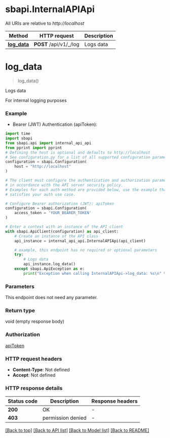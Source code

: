 # sbapi.InternalAPIApi

All URIs are relative to *http://localhost*

Method | HTTP request | Description
------------- | ------------- | -------------
[**log_data**](InternalAPIApi.md#log_data) | **POST** /api/v1/_/log | Logs data


# **log_data**
> log_data()

Logs data

 For internal logging purposes 

### Example

* Bearer (JWT) Authentication (apiToken):

```python
import time
import sbapi
from sbapi.api import internal_api_api
from pprint import pprint
# Defining the host is optional and defaults to http://localhost
# See configuration.py for a list of all supported configuration parameters.
configuration = sbapi.Configuration(
    host = "http://localhost"
)

# The client must configure the authentication and authorization parameters
# in accordance with the API server security policy.
# Examples for each auth method are provided below, use the example that
# satisfies your auth use case.

# Configure Bearer authorization (JWT): apiToken
configuration = sbapi.Configuration(
    access_token = 'YOUR_BEARER_TOKEN'
)

# Enter a context with an instance of the API client
with sbapi.ApiClient(configuration) as api_client:
    # Create an instance of the API class
    api_instance = internal_api_api.InternalAPIApi(api_client)

    # example, this endpoint has no required or optional parameters
    try:
        # Logs data
        api_instance.log_data()
    except sbapi.ApiException as e:
        print("Exception when calling InternalAPIApi->log_data: %s\n" % e)
```


### Parameters
This endpoint does not need any parameter.

### Return type

void (empty response body)

### Authorization

[apiToken](../README.md#apiToken)

### HTTP request headers

 - **Content-Type**: Not defined
 - **Accept**: Not defined


### HTTP response details

| Status code | Description | Response headers |
|-------------|-------------|------------------|
**200** | OK |  -  |
**403** | permission denied |  -  |

[[Back to top]](#) [[Back to API list]](../README.md#documentation-for-api-endpoints) [[Back to Model list]](../README.md#documentation-for-models) [[Back to README]](../README.md)


